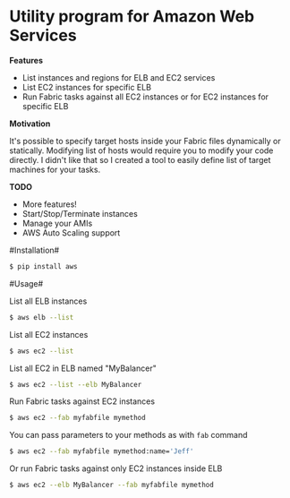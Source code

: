 Utility program for Amazon Web Services
=======================================

**Features**

* List instances and regions for ELB and EC2 services
* List EC2 instances for specific ELB
* Run Fabric tasks against all EC2 instances or for EC2 instances for specific ELB

**Motivation**

It's possible to specify target hosts inside your Fabric files dynamically or statically. Modifying list of hosts would require you to modify your code directly. I didn't like that so I created a tool to easily define list of target machines for your tasks.

**TODO**

* More features!
* Start/Stop/Terminate instances
* Manage your AMIs
* AWS Auto Scaling support

#Installation#

```bash
$ pip install aws
```

#Usage#

List all ELB instances
```bash
$ aws elb --list
```

List all EC2 instances
```bash
$ aws ec2 --list
```

List all EC2 in ELB named "MyBalancer"
```bash
$ aws ec2 --list --elb MyBalancer
```

Run Fabric tasks against EC2 instances
```bash
$ aws ec2 --fab myfabfile mymethod
```

You can pass parameters to your methods as with `fab` command
```bash
$ aws ec2 --fab myfabfile mymethod:name='Jeff'
```

Or run Fabric tasks against only EC2 instances inside ELB
```bash
$ aws ec2 --elb MyBalancer --fab myfabfile mymethod
```
